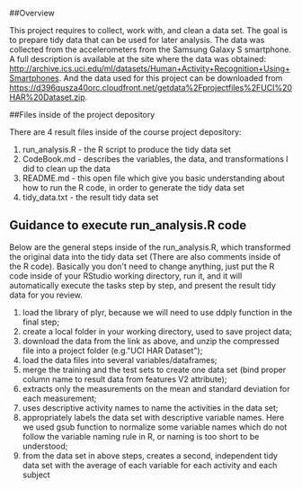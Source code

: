 ##Overview

This project requires to collect, work with, and clean a data set. The goal is to prepare tidy data that can be used for later analysis. 
The data was collected from the accelerometers from the Samsung Galaxy S smartphone. A full description is available at the site where the data was obtained: http://archive.ics.uci.edu/ml/datasets/Human+Activity+Recognition+Using+Smartphones. And the data used for this project can be downloaded from  https://d396qusza40orc.cloudfront.net/getdata%2Fprojectfiles%2FUCI%20HAR%20Dataset.zip. 

##Files inside of the project depository

There are 4 result files inside of the course project depository:
1. run_analysis.R - the R script to produce the tidy data set
2. CodeBook.md - describes the variables, the data, and transformations I did to clean up the data
3. README.md - this open file which give you basic understanding about how to run the R code, in order to generate the tidy data set
4. tidy_data.txt - the result tidy data set 


## Guidance to execute run_analysis.R code

Below are the general steps inside of the run_analysis.R, which transformed the original data into the tidy data set (There are also comments inside of the R code). Basically you don't need to change anything, just put the R code inside of your RStudio working directory, run it, and it will automatically execute the tasks step by step, and present the result tidy data for you review.
1. load the library of plyr, because we will need to use ddply function in the final step;
2. create a local folder in your working directory, used to save project data;
3. download the data from the link as above, and unzip the compressed file into a project folder (e.g."UCI HAR Dataset");
4. load the data files into several variables/dataframes;
5. merge the training and the test sets to create one data set (bind proper column name to result data from features V2 attribute);
6. extracts only the measurements on the mean and standard deviation for each measurement;
7. uses descriptive activity names to name the activities in the data set;
8. appropriately labels the data set with descriptive variable names. Here we used gsub function to normalize some variable names which do not follow the variable naming rule in R, or naming is too short to be understood;
9. from the data set in above steps, creates a second, independent tidy data set with the average of each variable for each activity and each subject






